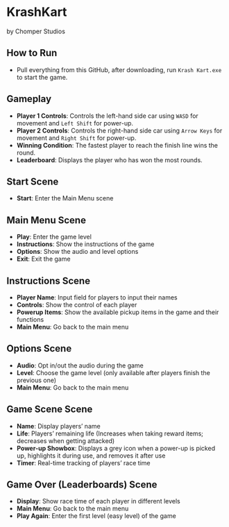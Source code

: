# KrashKart
by Chomper Studios

## How to Run
- Pull everything from this GitHub, after downloading, run `Krash Kart.exe` to start the game.

## Gameplay
- **Player 1 Controls**: Controls the left-hand side car using `WASD` for movement and `Left Shift` for power-up.
- **Player 2 Controls**: Controls the right-hand side car using `Arrow Keys` for movement and `Right Shift` for power-up.
- **Winning Condition**: The fastest player to reach the finish line wins the round.
- **Leaderboard**: Displays the player who has won the most rounds.

## Start Scene
- **Start**: Enter the Main Menu scene

## Main Menu Scene
- **Play**: Enter the game level
- **Instructions**: Show the instructions of the game
- **Options**: Show the audio and level options
- **Exit**: Exit the game

## Instructions Scene
- **Player Name**: Input field for players to input their names
- **Controls**: Show the control of each player
- **Powerup Items**: Show the available pickup items in the game and their functions
- **Main Menu**: Go back to the main menu

## Options Scene
- **Audio**: Opt in/out the audio during the game
- **Level**: Choose the game level (only available after players finish the previous one)
- **Main Menu**: Go back to the main menu

## Game Scene Scene
- **Name**: Display players’ name
- **Life**: Players’ remaining life (Increases when taking reward items; decreases when getting attacked)
- **Power-up Showbox**: Displays a grey icon when a power-up is picked up, highlights it during use, and removes it after use
- **Timer**: Real-time tracking of players’ race time

## Game Over (Leaderboards) Scene
- **Display**: Show race time of each player in different levels
- **Main Menu**: Go back to the main menu
- **Play Again**: Enter the first level (easy level) of the game
